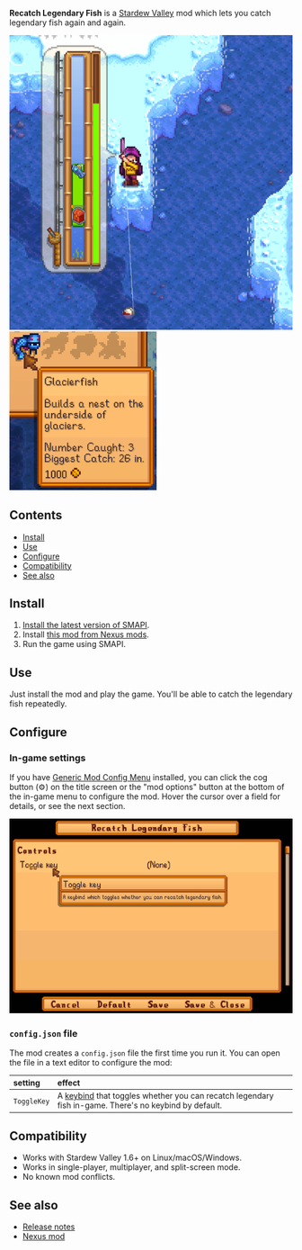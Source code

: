 ﻿**Recatch Legendary Fish** is a [Stardew Valley](http://stardewvalley.net/) mod which lets you
catch legendary fish again and again.

![](screenshots/fishing.png)
![](screenshots/fish-stats.png)

## Contents
* [Install](#install)
* [Use](#use)
* [Configure](#configure)
* [Compatibility](#compatibility)
* [See also](#see-also)

## Install
1. [Install the latest version of SMAPI](https://smapi.io).
2. Install [this mod from Nexus mods](https://www.nexusmods.com/stardewvalley/mods/172).
3. Run the game using SMAPI.

## Use
Just install the mod and play the game. You'll be able to catch the legendary fish repeatedly.

## Configure
### In-game settings
If you have [Generic Mod Config Menu](https://www.nexusmods.com/stardewvalley/mods/5098) installed,
you can click the cog button (⚙) on the title screen or the "mod options" button at the bottom of
the in-game menu to configure the mod. Hover the cursor over a field for details, or see the next
section.

![](screenshots/generic-config-menu.png)

### `config.json` file
The mod creates a `config.json` file the first time you run it. You can open the file in a text
editor to configure the mod:

setting | effect
:------ | :-----
`ToggleKey` | A [keybind](https://stardewvalleywiki.com/Modding:Player_Guide/Key_Bindings) that toggles whether you can recatch legendary fish in-game. There's no keybind by default.

## Compatibility
* Works with Stardew Valley 1.6+ on Linux/macOS/Windows.
* Works in single-player, multiplayer, and split-screen mode.
* No known mod conflicts.

## See also
* [Release notes](release-notes.md)
* [Nexus mod](https://www.nexusmods.com/stardewvalley/mods/172)
